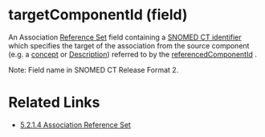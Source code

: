 # targetComponentId (field)

An Association [Reference Set](https://confluence.ihtsdotools.org/display/DOCGLOSS/Reference+Set "Glossary link: Reference Set") field containing a [SNOMED CT identifier](https://confluence.ihtsdotools.org/display/DOCGLOSS/SNOMED+CT+identifier "Glossary link: SNOMED CT identifier") which specifies the target of the association from the source component (e.g. a [concept](https://confluence.ihtsdotools.org/display/DOCGLOSS/concept "Glossary link: concept") or [Description](https://confluence.ihtsdotools.org/display/DOCGLOSS/Description "Glossary link: Description")) referred to by the [referencedComponentId](https://confluence.ihtsdotools.org/display/DOCGLOSS/referencedComponentId "Glossary link: referencedComponentId") . 

Note: Field name in SNOMED CT Release Format 2.

# Related Links

  * [5.2.1.4 Association Reference Set](5.2.1.4-Association-Reference-Set_28739378.html)


